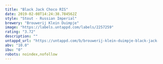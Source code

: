 ```yaml
---
title: "Black Jack Choco RIS"
date: 2019-02-08T14:24:38.784562Z
style: "Stout - Russian Imperial"
brewery: "Brouwerij Klein Duimpje"
image: "https://labels.untappd.com/labels/2257259"
rating: "3.72"
description: ""
untappd_url: "https://untappd.com/b/brouwerij-klein-duimpje-black-jack-choco-ris/2257259"
abv: "10.0"
ibu: "0"
robots: noindex,nofollow
---
```


